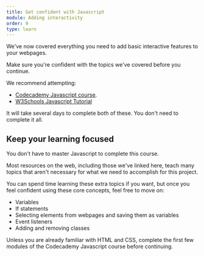 ```yaml
---
title: Get confident with Javascript
module: Adding interactivity
order: 9
type: learn
---
```


We've now covered everything you need to add basic interactive features to your webpages.

Make sure you're confident with the topics we've covered before you continue.

We recommend attempting:

- [Codecademy Javascript course](https://www.codecademy.com/learn/introduction-to-javascript).
- [W3Schools Javascript Tutorial](https://www.w3schools.com/jS/default.asp)

It will take several days to complete both of these. You don't need to complete it all.

## Keep your learning focused

You don't have to master Javascript to complete this course.

Most resources on the web, including those we've linked here, teach many topics that aren't necessary for what we need to accomplish for this project.

You can spend time learning these extra topics if you want, but once you feel confident using these core concepts, feel free to move on:

- Variables
- If statements
- Selecting elements from webpages and saving them as variables
- Event listeners
- Adding and removing classes

<div class="todo">Unless you are already familiar with HTML and CSS, complete the first few modules of the Codecademy Javascript course before continuing.</div>
